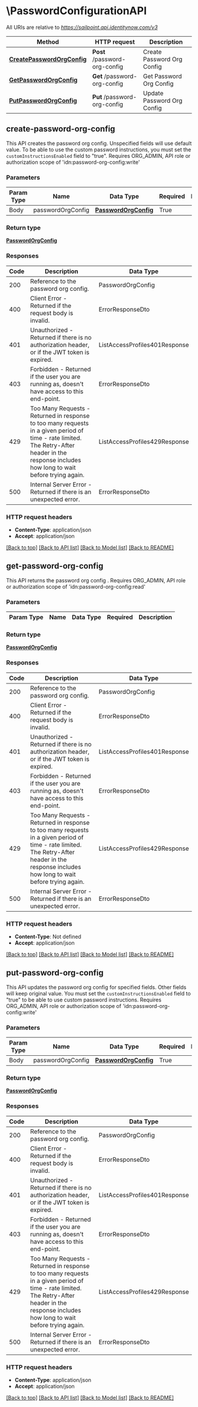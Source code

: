 # \PasswordConfigurationAPI

All URIs are relative to *https://sailpoint.api.identitynow.com/v3*

Method | HTTP request | Description
------------- | ------------- | -------------
[**CreatePasswordOrgConfig**](#create-password-org-config) | **Post** /password-org-config | Create Password Org Config
[**GetPasswordOrgConfig**](#get-password-org-config) | **Get** /password-org-config | Get Password Org Config
[**PutPasswordOrgConfig**](#put-password-org-config) | **Put** /password-org-config | Update Password Org Config



## create-password-org-config


This API creates the password org config. Unspecified fields will use default value.
To be able to use the custom password instructions, you must set the `customInstructionsEnabled` field to "true".
Requires ORG_ADMIN, API role or authorization scope of 'idn:password-org-config:write'

### Parameters 
Param Type | Name | Data Type | Required  | Description
------------- | ------------- | ------------- | ------------- | ------------- 
 Body  | passwordOrgConfig | [**PasswordOrgConfig**](PasswordOrgConfig.md) | True  | 

	
### Return type

[**PasswordOrgConfig**](PasswordOrgConfig)

### Responses
Code | Description  | Data Type
------------- | ------------- | -------------
200 | Reference to the password org config. | PasswordOrgConfig
400 | Client Error - Returned if the request body is invalid. | ErrorResponseDto
401 | Unauthorized - Returned if there is no authorization header, or if the JWT token is expired. | ListAccessProfiles401Response
403 | Forbidden - Returned if the user you are running as, doesn&#39;t have access to this end-point. | ErrorResponseDto
429 | Too Many Requests - Returned in response to too many requests in a given period of time - rate limited. The Retry-After header in the response includes how long to wait before trying again. | ListAccessProfiles429Response
500 | Internal Server Error - Returned if there is an unexpected error. | ErrorResponseDto


### HTTP request headers

- **Content-Type**: application/json
- **Accept**: application/json

[[Back to top]](#) [[Back to API list]](../README.md#documentation-for-api-endpoints)
[[Back to Model list]](../README.md#documentation-for-models)
[[Back to README]](../README.md)


## get-password-org-config


This API returns the password org config . Requires ORG_ADMIN, API role or authorization scope of 'idn:password-org-config:read'

### Parameters 
Param Type | Name | Data Type | Required  | Description
------------- | ------------- | ------------- | ------------- | ------------- 

	
### Return type

[**PasswordOrgConfig**](PasswordOrgConfig)

### Responses
Code | Description  | Data Type
------------- | ------------- | -------------
200 | Reference to the password org config. | PasswordOrgConfig
400 | Client Error - Returned if the request body is invalid. | ErrorResponseDto
401 | Unauthorized - Returned if there is no authorization header, or if the JWT token is expired. | ListAccessProfiles401Response
403 | Forbidden - Returned if the user you are running as, doesn&#39;t have access to this end-point. | ErrorResponseDto
429 | Too Many Requests - Returned in response to too many requests in a given period of time - rate limited. The Retry-After header in the response includes how long to wait before trying again. | ListAccessProfiles429Response
500 | Internal Server Error - Returned if there is an unexpected error. | ErrorResponseDto


### HTTP request headers

- **Content-Type**: Not defined
- **Accept**: application/json

[[Back to top]](#) [[Back to API list]](../README.md#documentation-for-api-endpoints)
[[Back to Model list]](../README.md#documentation-for-models)
[[Back to README]](../README.md)


## put-password-org-config


This API updates the password org config for specified fields. Other fields will keep original value.
You must set the `customInstructionsEnabled` field to "true" to be able to use custom password instructions. 
Requires ORG_ADMIN, API role or authorization scope of 'idn:password-org-config:write'

### Parameters 
Param Type | Name | Data Type | Required  | Description
------------- | ------------- | ------------- | ------------- | ------------- 
 Body  | passwordOrgConfig | [**PasswordOrgConfig**](PasswordOrgConfig.md) | True  | 

	
### Return type

[**PasswordOrgConfig**](PasswordOrgConfig)

### Responses
Code | Description  | Data Type
------------- | ------------- | -------------
200 | Reference to the password org config. | PasswordOrgConfig
400 | Client Error - Returned if the request body is invalid. | ErrorResponseDto
401 | Unauthorized - Returned if there is no authorization header, or if the JWT token is expired. | ListAccessProfiles401Response
403 | Forbidden - Returned if the user you are running as, doesn&#39;t have access to this end-point. | ErrorResponseDto
429 | Too Many Requests - Returned in response to too many requests in a given period of time - rate limited. The Retry-After header in the response includes how long to wait before trying again. | ListAccessProfiles429Response
500 | Internal Server Error - Returned if there is an unexpected error. | ErrorResponseDto


### HTTP request headers

- **Content-Type**: application/json
- **Accept**: application/json

[[Back to top]](#) [[Back to API list]](../README.md#documentation-for-api-endpoints)
[[Back to Model list]](../README.md#documentation-for-models)
[[Back to README]](../README.md)

